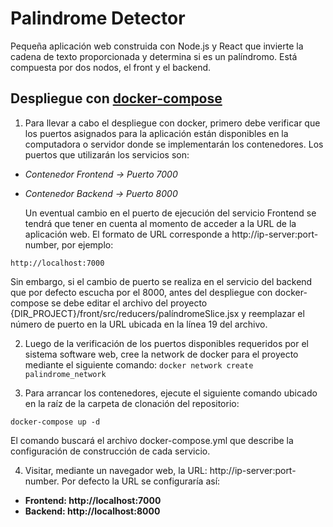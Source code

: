 # Palindrome Detector
Pequeña aplicación web construida con Node.js y React que invierte la cadena de texto proporcionada y determina si es un palíndromo.  Está compuesta por dos nodos, el front y el backend.

## Despliegue con [docker-compose](https://docs.docker.com/compose/)
1. Para llevar a cabo el despliegue con docker, primero debe verificar que los puertos asignados para la aplicación están disponibles en la computadora o servidor donde se implementarán los contenedores.  Los puertos que utilizarán los servicios son:
 - _Contenedor Frontend -> Puerto 7000_
 - _Contenedor Backend -> Puerto 8000_

   Un eventual cambio en el puerto de ejecución del servicio Frontend se tendrá que tener en cuenta al momento de acceder a la URL de la aplicación web.  El formato de URL corresponde a http://ip-server:port-number, por ejemplo:

```http://localhost:7000```

   Sin embargo, si el cambio de puerto se realiza en el servicio del backend que por defecto escucha por el 8000, antes del despliegue con docker-compose se debe editar el archivo del proyecto {DIR_PROJECT}/front/src/reducers/palíndromeSlice.jsx y reemplazar el número de puerto en la URL ubicada en la línea 19 del archivo.

2. Luego de la verificación de los puertos disponibles requeridos por el sistema software web, cree la network de docker para el proyecto mediante el siguiente comando: 
```docker network create palindrome_network```

3. Para arrancar los contenedores, ejecute el siguiente comando ubicado en la raíz de la carpeta de clonación del repositorio:

```docker-compose up -d```

   El comando buscará el archivo docker-compose.yml que describe la configuración de construcción de cada servicio.

4. Visitar, mediante un navegador web, la URL: http://ip-server:port-number.  Por defecto la URL se configuraría así:

- **Frontend: http://localhost:7000**
- **Backend: http://localhost:8000**
